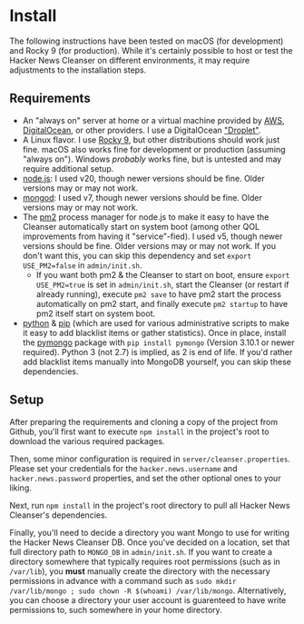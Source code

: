 # Install

The following instructions have been tested on macOS (for development) and Rocky 9 (for production). While it's certainly possible to host or test the Hacker News Cleanser on different environments, it may require adjustments to the installation steps.

## Requirements

* An "always on" server at home or a virtual machine provided by [AWS](https://aws.amazon.com), [DigitalOcean](https://www.digitalocean.com), or other providers. I use a DigitalOcean ["Droplet"](https://www.digitalocean.com/products/droplets/).
* A Linux flavor. I use [Rocky 9](https://rockylinux.org), but other distributions should work just fine. macOS also works fine for development or production (assuming "always on"). Windows *probably* works fine, but is untested and may require additional setup.
* [node.js](https://www.digitalocean.com/community/tutorials/how-to-install-node-js-on-a-centos-7-server): I used v20, though newer versions should be fine. Older versions may or may not work.
* [mongod](https://docs.mongodb.com/manual/tutorial/install-mongodb-on-red-hat/#configure-the-package-management-system-yum): I used v7, though newer versions should be fine. Older versions may or may not work.
* The [pm2](http://pm2.keymetrics.io) process manager for node.js to make it easy to have the Cleanser automatically start on system boot (among other QOL improvements from having it "service"-fied). I used v5, though newer versions should be fine. Older versions may or may not work. If you don't want this, you can skip this dependency and set `export USE_PM2=false` in `admin/init.sh`.
	* If you want both pm2 & the Cleanser to start on boot, ensure `export USE_PM2=true` is set in `admin/init.sh`, start the Cleanser (or restart if already running), execute `pm2 save` to have pm2 start the process automatically on pm2 start, and finally execute `pm2 startup` to have pm2 itself start on system boot.
* [python](https://www.python.org) & [pip](https://pypi.org/project/pip/) (which are used for various administrative scripts to make it easy to add blacklist items or gather statistics). Once in place, install the [pymongo](https://api.mongodb.com/python/current/) package with `pip install pymongo` (Version 3.10.1 or newer required). Python 3 (not 2.7) is implied, as 2 is end of life. If you'd rather add blacklist items manually into MongoDB yourself, you can skip these dependencies.

## Setup

After preparing the requirements and cloning a copy of the project from Github, you'll first want to execute `npm install` in the project's root to download the various required packages.

Then, some minor configuration is required in `server/cleanser.properties`. Please set your credentials for the `hacker.news.username` and `hacker.news.password` properties, and set the other optional ones to your liking.

Next, run `npm install` in the project's root directory to pull all Hacker News Cleanser's dependencies.

Finally, you'll need to decide a directory you want Mongo to use for writing the Hacker News Cleanser DB. Once you've decided on a location, set that full directory path to `MONGO_DB` in `admin/init.sh`. If you want to create a directory somewhere that typically requires root permissions (such as in `/var/lib`), you **must** manually create the directory with the necessary permissions in advance with a command such as `sudo mkdir /var/lib/mongo ; sudo chown -R $(whoami) /var/lib/mongo`. Alternatively, you can choose a directory your user account is guarenteed to have write permissions to, such somewhere in your home directory.
